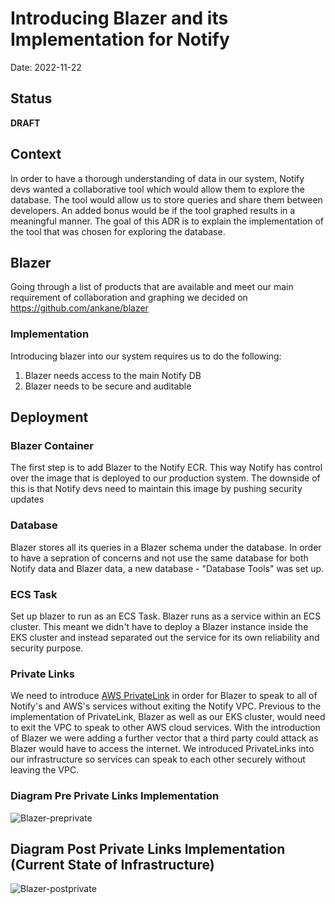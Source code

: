# Introducing Blazer and its Implementation for Notify

Date: 2022-11-22

## Status

**DRAFT**

## Context
In order to have a thorough understanding of data in our system, Notify devs wanted a collaborative tool which would allow them to explore the database. The tool would allow us to store queries and share them between developers. An added bonus would be if the tool graphed results in a meaningful manner. The goal of this ADR is to explain the implementation of the tool that was chosen for exploring the database.

## Blazer

Going through a list of products that are available and meet our main requirement of collaboration and graphing we decided on https://github.com/ankane/blazer

### Implementation

Introducing blazer into our system requires us to do the following:

1. Blazer needs access to the main Notify DB
2. Blazer needs to be secure and auditable

## Deployment

### Blazer Container
The first step is to add Blazer to the Notify ECR. This way Notify has control over the image that is deployed to our production system. The downside of this is that Notify devs need to maintain this image by pushing security updates

### Database
Blazer stores all its queries in a Blazer schema under the database. In order to have a sepration of concerns and not use the same database for both Notify data and Blazer data, a new database - "Database Tools" was set up.

### ECS Task
Set up blazer to run as an ECS Task. Blazer runs as a service within an ECS cluster.
This meant we didn't have to deploy a Blazer instance inside the EKS cluster and instead separated out the service for its own reliability and security purpose.

### Private Links
We need to introduce [AWS PrivateLink](https://aws.amazon.com/privatelink/) in order for Blazer to speak to all of Notify's and AWS's services without exiting the Notify VPC. Previous to the implementation of PrivateLink, Blazer as well as our EKS cluster, would need to exit the VPC to speak to other AWS cloud services. With the introduction of Blazer we were adding a further vector that a third party could attack as Blazer would have to access the internet. We introduced PrivateLinks into our infrastructure so services can speak to each other securely without leaving the VPC.

### Diagram Pre Private Links Implementation

![Blazer-preprivate](https://user-images.githubusercontent.com/8869623/203845636-225e0c9e-1f02-4e2e-85bc-4110cbd1d7a2.png)

## Diagram Post Private Links Implementation (Current State of Infrastructure)

![Blazer-postprivate](https://user-images.githubusercontent.com/8869623/203845655-64a67f1a-42d6-4986-88b2-8a5082c6c108.png)

